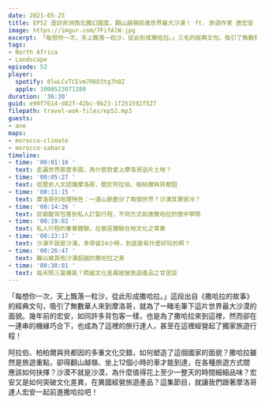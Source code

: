 ```yaml
---
date: 2021-05-25
title: EP52 造訪非洲西北魔幻國度，翻山越嶺前進世界最大沙漠！ ft. 旅遊作家 唐宏安
image: https://imgur.com/7FifAlW.jpg
excerpt: 「每想你一次，天上飄落一粒沙，從此形成撒哈拉。」三毛的經典文句，吸引了無數華人來到摩洛哥，包括本集的來賓宏安；後來因緣際會下，她更成為了撒哈拉旅遊的經營者！沙漠不就是沙漠，為什麼值得花上至少一整天的時間細細品味？阿拉伯、柏柏爾與貝都因的多重文化交錯，如何塑造了這個國家的面貌？這集節目，就讓我們跟著摩洛哥達人宏安一起前進撒哈拉吧！
tags:
- North Africa
- Landscape
episode: 52
player:
  spotify: 0lwLCxTCEvm7R6D3tg7h8Z
  apple: 1000523071389
duration: '36:30'
guid: e99f7614-d82f-42bc-9b23-1f251592f527
filepath: travel-wok-files/ep52.mp3
guests:
- ane
maps:
- morocco-climate
- morocco-sahara
timeline:
- time: '00:01:10 '
  text: 走遍世界那麼多國，為什麼對愛上摩洛哥這片土地？
- time: '00:05:27 '
  text: 從歷史人文認識摩洛哥，關於阿拉伯、柏柏爾與貝都因
- time: '00:11:15 '
  text: 摩洛哥的地理特色：一道山脈劃分了兩個世界？沙漠其實很冷？
- time: '00:14:26 '
  text: 從窮酸背包客到私人訂製行程，不同方式前進撒哈拉的箇中學問
- time: '00:19:02 '
  text: 私人行程的奢華體驗，在營區體驗在地文化之菁華
- time: '00:23:17 '
  text: 沙漠不就是沙漠，多停留24小時，到底是有什麼好玩的啊？
- time: '00:26:47 '
  text: 難以被其他沙漠超越的撒哈拉之美
- time: '00:30:01 '
  text: 每天照三餐爆氣？跨越文化差異經營旅遊產品之甘苦談
---
```


「每想你一次，天上飄落一粒沙，從此形成撒哈拉。」這段出自《撒哈拉的故事》的經典文句，吸引了無數華人來到摩洛哥，就為了一睹毛筆下這片世界最大沙漠的面貌。幾年前的宏安，如同許多背包客一樣，也是為了撒哈拉來到這裡，然而卻在一連串的機緣巧合下，也成為了這裡的旅行達人，甚至在這裡經營起了獨家旅遊行程！

阿拉伯、柏柏爾與貝都因的多重文化交錯，如何塑造了這個國家的面貌？撒哈拉雖然是旅遊重點，卻得翻山越嶺、坐上12個小時的車才能到達，在各種旅遊方式間應該如何抉擇？沙漠不就是沙漠，為什麼值得花上至少一整天的時間細細品味？宏安又是如何突破文化差異，在異國經營旅遊產品？這集節目，就讓我們跟著摩洛哥達人宏安一起前進撒哈拉吧！

